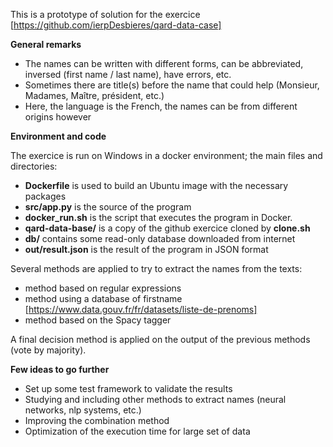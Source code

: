 This is a prototype of solution for the exercice [https://github.com/ierpDesbieres/qard-data-case]

**General remarks**
   * The names can be written with different forms, can be abbreviated, inversed (first name / last name), have errors, etc.
   * Sometimes there are title(s) before the name that could help (Monsieur, Madames, Maître, président, etc.)
   * Here, the language is the French, the names can be from different origins however

**Environment and code**

   The exercice is run on Windows in a docker environment; the main files and directories:
   * **Dockerfile** is used to build an Ubuntu image with the necessary packages
   * **src/app.py** is the source of the program
   * **docker_run.sh** is the script that executes the program in Docker.
   * **qard-data-base/** is a copy of the github exercice cloned by **clone.sh**
   * **db/** contains some read-only database downloaded from internet
   * **out/result.json** is the result of the program in JSON format  


   Several methods are applied to try to extract the names from the texts:
   * method based on regular expressions
   * method using a database of firstname [https://www.data.gouv.fr/fr/datasets/liste-de-prenoms]
   * method based on the Spacy tagger  


   A final decision method is applied on the output of the previous methods (vote by majority).
 
**Few ideas to go further**
   * Set up some test framework to validate the results
   * Studying and including other methods to extract names (neural networks, nlp systems, etc.)
   * Improving the combination method
   * Optimization of the execution time for large set of data
 
